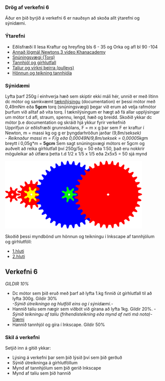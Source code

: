 ### Drög af verkefni 6
Áður en þið byrjið á verkefni 6 er nauðsyn að skoða allt ýtarefni og sýnidæmi.
### Ýtarefni
* Eðlisfræði II lesa Kraftur og hreyfing bls 6 - 35 og Orka og afl bl 90 -104
* [Annað lögmál Newtons,3 video Khanacademy](https://youtu.be/ou9YMWlJgkE)
* [Snúningsvægi (Torq)](https://www.youtube.com/watch?v=jg4e8W44_E4)
* [Tannhjól og gírhlutfall](https://www.youtube.com/watch?v=D_i3PJIYtuY)
* [Talíur og virkni þeirra (pulleys)](https://www.youtube.com/watch?v=M2w3NZzPwOM)
* [Hönnun og teikning tannhjóla](https://www.youtube.com/watch?v=ckdTFhdEPIY&ab_channel=MarkII)

### Sýnidæmi
Lyfta þarf 250g í einhverja hæð sem skiptir ekki máli hér, unnið er með lítinn dc mótor og samkvæmt [tæknilýsingu](https://kinmoremotor.com/product/dc-motor/ff-030pa-pk/) (documentation) er þessi mótor með 0,49mNm eða **5gcm** torq (snúningsvægi) þegar við erum að velja rafmótor þurfum við alltaf að vita torq.  Í tæknilýsingum er hægt að fá allar upplýsingar um mótor t.d afl, straum, spennu, lengd, hæð og breidd.  Skoðið ykkar dc mótor þ.e documentation og skráið hjá ykkur fyrir verkefnið   
Upprifjun úr eðlisfræði grunnskólans, F = m x g þar sem F er kraftur í Newton, m = massi kg og g er þyngdarhröðun jarðar (9,8m/sek*sek)  
*- Reiknaður massi m = F/g eða 0,00049N/9,8m/sek*sek = 0,00005kg*m breytt í 0,05g*m = **5gcm**
Sem sagt snúningsvægi mótors er 5gcm og auðvelt að reika gírhlutfall því 250g/5g = 50 eða 1:50, það eru nokkrir möguleikar að útfæra þetta t.d 1/2 x 1/5 x 1/5
eða 2x5x5 = 50 sjá mynd

![mynd](/Myndir/gearratio.png)

Skoðið þessi myndbönd um hönnun og teikningu í Inkscape af tannhjólum og gírhlutföll:
* [1.hluti](https://nam.inna.is/api/Attachment/DownloadFile/513873/553459)
* [2.hluti](https://nam.inna.is/api/Attachment/DownloadFile/514841/553459)

## Verkefni 6 
*GILDIR 10%*
-  Dc mótor sem þið eruð með þarf að lyfta 1.kg finnið út gírhlutfall til að lyfta 300g. Gildir 30%  
*-Sýnið útreikninga og hlutföll eins og í sýnidæmi.-*
- Hannið talíu sem nægir sem viðbót við gírana að lyfta 1kg. Gildir 20%. 
*-Sýnið teikningu af talíu (fríhendisteikning eða mynd af neti má nota)-* [Dæmi](https://nam.inna.is/api/Attachment/DownloadFile/516625/553459)
-  Hannið tannhjól og gíra í Inkscape. Gildir 50%
### Skil á verkefni
Setjið inn á gitið ykkar:
* Lýsing á verkefni þar sem þið lýsið því sem þið gerðuð
* Sýnið útreikninga á gírhlutföllum
* Mynd af tannhjólum sem þið gerið Inkscape
* Mynd af talíu sem þið hannið

